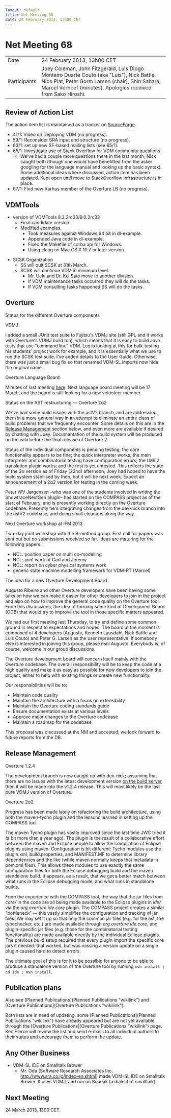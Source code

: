 ```yaml
---
layout: default
title: Net Meeting 68
date: 24 February 2013, 13h00 CET
---
```


<script src="https://code.jquery.com/jquery-1.11.1.min.js">
</script>
<script src="/javascripts/edit.js"></script>
<script>setEditButonNm();</script>

# Net Meeting 68

|||
|---|---|
| Date | 24 February 2013, 13h00 CET |
| Participants | Joey Coleman, John Fitzgerald, Luis Diogo Monteiro Duarte Couto (aka "Luis"), Nick Battle, Nico Plat, Peter Gorm Larsen (chair), Shin Sahara, Marcel Verhoef (minutes). Apologies received from Sako Hiroshi. |

Review of Action List
---------------------

The action item list is maintained as a tracker on
[SourceForge](https://sourceforge.net/p/overture/netmeeting-actions/).

-   41/​1: Video on Deploying VDM (no progress).
-   59/​1: Reconsider SRA input and structure (no progress).
-   63/​1: set up new SF-based mailing lists (see 65/1).
-   65/​1: Investigate use of Stack Overflow for VDM community questions
    -   We've had a couple more questions there in the last month; Nick
        caught both (though one would have benefitted from the asker
        googling for the language manual and looking up the basic
        syntax). Some additional ideas where discussed, action item has
        been updated. Kept open until move to StackOverflow
        infrastructure is in place.
-   67/1: Find new Aarhus member of the Overture LB (no progress).

VDMTools
--------

-   version of VDMTools 8.3.2rc33/9.0.2rc33
    -   Final candidate version.
    -   Modified examples.
        -   Took measures against Windows 64 bit in dl-example.
        -   Appended Java code in dl-example.
        -   Fixed the Makefile of corba api for Windows.
        -   Using clang on Mac OS X 10.7 or later version

<!-- -->

-   SCSK Organization
    -   SS will quit SCSK at 31th March.
    -   SCSK will continue VDM in minimum level.
        -   Mr. Ueki and Dr. Kei Sato move to another division.
        -   If VDM maintenance tasks occurred they will do the tasks.
        -   If VDM consulting tasks happened SS will do the tasks.

Overture
--------

Status for the different Overture components

<!-- -->

VDMJ

I added a small JUnit test suite to Fujitsu's VDMJ site (still GPL and
it works with Overture's VDMJ build too), which means that it is easy to
build Java tests that use "command line" VDM. Leo is looking at this for
bulk-testing his students' project work for example, and it is
essentially what we use to run the SCSK test suite. I've added details
to the User Guide. Otherwise, there was just a small bug fix so that
renamed VDM-SL imports now hide the original name.

Overture Language Board

Minutes of last meeting
[here](Minutes_of_the_LB_NM%2C_27th_January_2013 "wikilink"). Next
language board meeting will be 17 March, and the board is still looking
for a new volunteer member.

Status on the AST restructuring — Overture 2α2

We've had some build issues with the astV2 branch, and are addressing
them in a more general way in an attempt to eliminate an entire class of
build problems that we frequently encounter. Some details on this are in
the [Release Management](#Release_Management "wikilink") section below,
and even more are available if desired by chatting with Joey.
Documentation of the build system will be produced on the wiki before
the final release of Overture 2.

Status of the individual components is pending testing; the core
functionality appears to be fine; the quick interpreter works; the main
interpreter and combinatorial testing have configuration errors; the
UML2 translation plugin works; and the rest is yet untested. This
reflects the state of the 2α version as of Friday (22nd) afternoon; Joey
had hoped to have the build system stabilised by then, but it will be
next week. Expect an announcement of a 2α2 version for testing in the
coming week.

Peter WV Jørgensen –who was one of the students involved in writing the
ShowtraceNextGen plugin– has started on the COMPASS project as of the
start of February, and is presently working directly on the Overture
codebase. Presently he's integrating changes from the dev-nick branch
into the astV2 codebase, and doing small cleanups along the way.

Next Overture workshop at iFM 2013

Two-day joint workshop with the B-method group. First call for papers
was sent out but no submissions received so far. Ideas are maturing for
the following papers:

-   NCL: position paper on multi co-modelling
-   NCL: joint work of Carl and Jeremy
-   NCL: report on cyber physical systems work
-   generic state machine modelling framework for VDM-RT (Marcel)

The idea for a new Overture Development Board

Augusto Ribeiro and other Overture developers have been having some
talks on how we can make it easier for other developers to join in the
project and also on how to improve the general code quality on the
Overture tool. From this discussions, the idea of forming some kind of
Development Board (ODB) that would try to improve the tool in those
specific matters appeared.

We had our first meeting last Thursday, to try and define some common
ground in respect to expectations and hopes. The board at the moment is
composed of 4 developers (Augusto, Kenneth Lausdahl, Nick Battle and
Luis Couto) and Peter G. Larsen as the user representative. If somebody
else is interested in joining this group, please mail Augusto. Everybody
is, of course, welcome in our group discussions.

The Overture development board will concern itself mainly with the
Overture codebase. The overall responsibility will be to keep the code
at a high quality and make it as easy as possible for new developers to
join the project, either to help with existing things or create new
functionality.

Our responsibilities will be to:

-   Maintain code quality
-   Maintain the architecture with a focus on extensibility
-   Maintain the Overture coding standards guide
-   Ensure documentation exists at various levels
-   Approve major changes to the Overture codebase
-   Maintain a roadmap for the codebase

This proposal was discussed at the NM and accepted; we look forward to
future reports from the DB.

Release Management
------------------

Overture 1.2.4

The development branch is now caught up with dev-nick; assuming that
there are no issues with the latest development version [on the build
server](http://build.overturetool.org/builds/OvertureDevelopment/) then
it will be made into the v1.2.4 release. This will most likely be the
last pure VDMJ version of Overture.

Overture 2α2

Progress has been made lately on refactoring the build architecture,
using both the maven-tycho plugin and the lessons learned in setting up
the COMPASS tool.

The maven Tycho plugin has vastly improved since the last time JWC tried
it (a bit more than a year ago). The plugin is the result of a
collaborative effort between the maven and Eclipse people to allow the
compilation of Eclipse plugins using maven. Configuration is bit
different: Tycho modules use the plugin.xml, build.properties, and
MANIFEST.MF to determine library dependencies and the like (while maven
normally keeps that metadata in pom.xml files). This allows these
modules to use exactly the same configuration files for both the Eclipse
debugging build and the maven standalone build. It appears, as a result,
that we get a better match between what runs in the Eclipse debugging
mode, and what runs in standalone builds.

From the experience with the COMPASS tool, the way that the jar files
from *core/* in the code are all being made available to the Eclipse
plugins in *ide/* via the *org.overture.ide.core* plugin. The COMPASS
project creates a similar "bottleneck" — this vastly simplifies the
configuration and tracking of jar files. We may set it up so that only
the common jar files (e.g. for the ast, the typechecker, etc.) are made
available through *org.overture.ide.core*, and plugin-specific jar files
(e.g. those for the combinatorial testing functionality) are made
available directly by the individual Eclipse plugins. The previous build
setup required that every plugin import the specific core jars it
needed: that worked, but was missing a version update on a single plugin
caused hard to detect errors.

The ultimate goal of this is for it to be possible for anyone to be able
to produce a standalone version of the Overture tool by running
`mvn install ; cd ide ; mvn install`.

Publication plans
-----------------

Also see [Planned Publications](Planned Publications "wikilink") and
[Overture Publications](Overture Publications "wikilink").

Both lists are in need of updating, some [Planned
Publications](Planned Publications "wikilink") have already appeared but
are not yet available through the [Overture
Publications](Overture Publications "wikilink") page. Ken Pierce will
review the list and send e-mails to all individual authors to their
status and encourage them to perform the update.

Any Other Business
------------------

-   VDM-SL IDE on Smalltalk Brower
    -   Mr. Oda (Software Research Associates Inc.
        <http://www.sra.co.jp/index-en.shtml>) made VDM-SL IDE on
        Smalltalk Brower. It uses VDMJ, and run on Squeak (a dialect of
        smalltalk).

Next Meeting
------------

24 March 2013, 1300 CET.

   <div id="edit_page_div"></div>